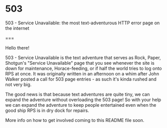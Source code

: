 503
===

503 - Service Unavailable: the most text-adventurous HTTP error page on the internet

===

Hello there!

503 - Service Unavailable is the text adventure that serves as Rock, Paper, Shotgun's "Service Unavailable" page that you see whenever the site is down for maintenance, Horace-feeding, or if half the world tries to log onto RPS at once. It was originally written in an afternoon on a whim after John Walker posted a call for 503 page entries - as such it's kinda rushed and not very big.

The good news is that because text adventures are quite tiny, we can expand the adventure without overloading the 503 page! So with your help we can expand the adventure to keep people entertained even when the good ship RPS is in dry dock for repairs.

More info on how to get involved coming to this README file soon.